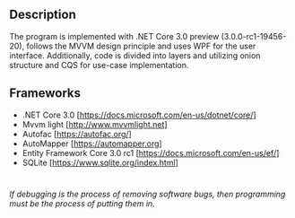 ## Description
The program is implemented with .NET Core 3.0 preview (3.0.0-rc1-19456-20), follows the MVVM design principle and uses WPF for the user interface. Additionally, code is divided into layers and utilizing onion structure and CQS for use-case implementation.

## Frameworks

- .NET Core 3.0 [https://docs.microsoft.com/en-us/dotnet/core/]
- Mvvm light [http://www.mvvmlight.net]
- Autofac [https://autofac.org/]
- AutoMapper [https://automapper.org]
- Entity Framework Core 3.0 rc1 [https://docs.microsoft.com/en-us/ef/]
- SQLite [https://www.sqlite.org/index.html]

#

*If debugging is the process of removing software bugs, then programming must be the process of putting them in.*

